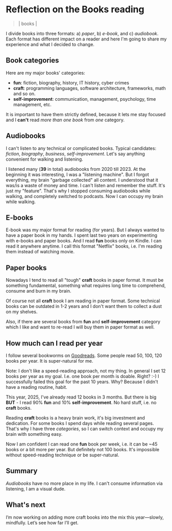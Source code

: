 # Reflection on the Books reading
> | books |

I divide books into three formats: a) *paper*, b) *e-book*, and c) *audiobook*.
Each format has different impact on a reader and here I'm going to share my experience and what I decided to change.

## Book categories

Here are my major books' categories:

- **fun**: fiction, biography, history, IT history, cyber crimes
- **craft**: programming languages, software architecture, frameworks, math and so on.
- **self-improvement**: communication, management, psychology, time management, etc.

It is important to have them strictly defined, because it lets me stay focused and I **can't** read *more than one book* from *one* category.

## Audiobooks

I can't listen to any technical or complicated books. Typical candidates: *fiction*, *biography*, *business*, *self-improvement*. 
Let's say anything convenient for walking and listening.

I listened many (**39** in total) audiobooks from 2020 till 2023. At the beginning it was interesting, I was a "listening machine".
But I forgot everything, my brain "garbage collected" all content. I understood that it was/is a waste of money and time.
I can't listen and remember the stuff. It's just my "feature". 
That's why I stopped consuming audiobooks while walking, and completely switched to podcasts. Now I can occupy my brain while walking.

## E-books

E-book was my major format for reading (for years). But I always wanted to have a paper book in my hands.
I spent last two years on experimenting with e-books and paper books. And I read **fun** books only on Kindle.
I can read it anywhere anytime. I call this format "Netflix" books, i.e. I'm reading them instead of watching movie.

## Paper books

Nowadays I tend to read all "tough" **craft** books in paper format. It must be something fundamental, something what requires long time to comprehend, consume and burn in my brain.

Of course not all **craft** book I am reading in paper format. Some technical books can be outdated in 1-2 years and I don't want them to collect a dust on my shelves.

Also, if there are several books from **fun** and **self-improvement** category which I like and want to re-read I will buy them in paper format as well.

## How much can I read per year

I follow several bookworms on [Goodreads](https://www.goodreads.com). Some people read 50, 100, 120 books per year. It is super-natural for me.

Note: I don't like a speed-reading approach, not my thing.
In general I set 12 books per year as my goal. I.e. one book per month is doable. Right? :-) I successfully failed this goal for the past 10 years. Why? Because I didn't have a reading routine, habit.

This year, 2025, I've already read 12 books in 3 months. 
But there is big **BUT** - I read 90% **fun** and 10% **self-improvement**. No hard stuff, i.e. no **craft** books.

Reading **craft** books is a heavy brain work, it's big investment and dedication. For some books I spend days while reading several pages.
That's why I have three *categories*, so I can switch context and occupy my brain with something easy.

Now I am confident I can read one **fun** book per week, i.e. it can be ~45 books or a bit more per year. But definitely not 100 books. It's impossible without speed-reading technique or be super-natural.

## Summary

*Audiobooks* have no more place in my life. I can't consume information via listening, I am a visual dude.

## What's next

I’m now working on adding more craft books into the mix this year—slowly, mindfully. Let’s see how far I’ll get.
